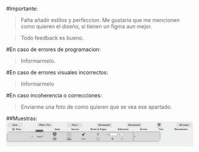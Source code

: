 #Importante:
> Falta añadir estilos y perfeccion. Me gustaria que me mencionen como quieren el diseño, si tienen un figma aun mejor.

> Todo feedback es bueno.

#En caso de errores de programacion:
> Informarmelo.

#En caso de errores visuales incorrectos:
> Informarmelo

#En caso incoherencia o correcciones:
> Enviarme una foto de como quieren que se vea ese apartado.


##Muestras:
<img src="/NoDownload/nav.png">